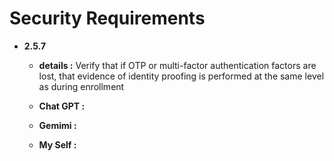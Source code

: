 # Security Requirements
- **2.5.7**
  - **details :** Verify that if OTP or multi-factor authentication factors are lost, that evidence of identity proofing is performed at the same level as during enrollment
    
  - **Chat GPT :**
    
  - **Gemimi :**
    
  - **My Self :**
